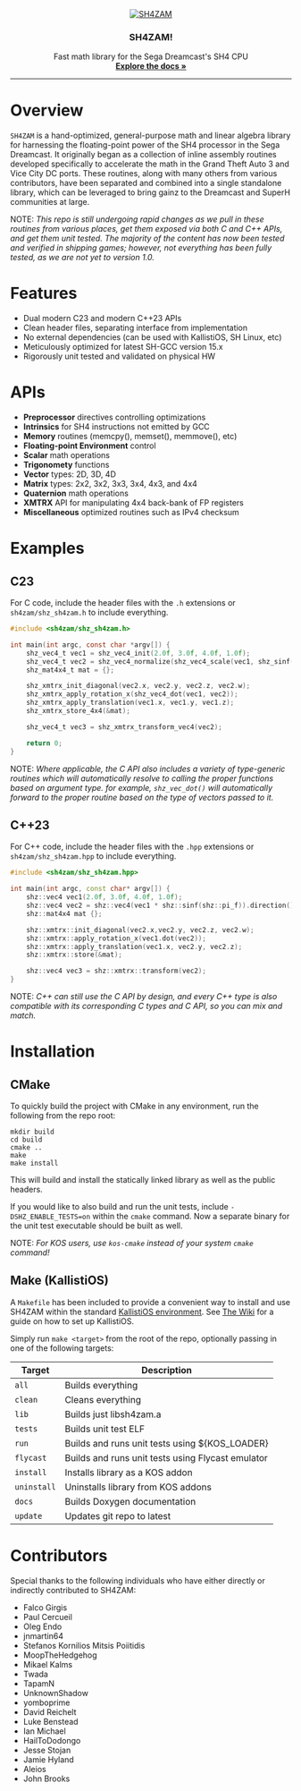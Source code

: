 <!-- PROJECT LOGO -->
<div align="center">
  <a href="https://github.com/gyrovorbis/sh4zam">
    <img src="http://sh4zam.falcogirgis.com/logo.png" alt="SH4ZAM">
  </a>
  <h3 align="center"><strong>SH4ZAM!</strong></h3>
  <p align="center">
    Fast math library for the Sega Dreamcast's SH4 CPU
    <br />
    <a href="http://sh4zam.falcogirgis.com"><strong>Explore the docs »</strong></a>
  </p>
</div>
<hr>

# Overview
`SH4ZAM` is a hand-optimized, general-purpose math and linear algebra library for harnessing the floating-point power of the SH4 processor in the Sega Dreamcast. It originally began as a collection of inline assembly routines developed specifically to accelerate the math in the Grand Theft Auto 3 and Vice City DC ports. These routines, along with many others from various contributors, have been separated and combined into a single standalone library, which can be leveraged to bring gainz to the Dreamcast and SuperH communities at large.

NOTE: <i>This repo is still undergoing rapid changes as we pull in these routines from various places, get them exposed via both C and C++ APIs, and get them unit tested. The majority of the content has now been tested and verified in shipping games; however, not everything has been fully tested, as we are not yet to version 1.0.</i>

# Features
- Dual modern C23 and modern C++23 APIs
- Clean header files, separating interface from implementation
- No external dependencies (can be used with KallistiOS, SH Linux, etc)
- Meticulously optimized for latest SH-GCC version 15.x
- Rigorously unit tested and validated on physical HW

# APIs
- **Preprocessor** directives controlling optimizations
- **Intrinsics** for SH4 instructions not emitted by GCC
- **Memory** routines (memcpy(), memset(), memmove(), etc)
- **Floating-point Environment** control
- **Scalar** math operations
- **Trigonomety** functions
- **Vector** types: 2D, 3D, 4D
- **Matrix** types: 2x2, 3x2, 3x3, 3x4, 4x3, and 4x4
- **Quaternion** math operations
- **XMTRX** API for manipulating 4x4 back-bank of FP registers
- **Miscellaneous** optimized routines such as IPv4 checksum

# Examples

## C23
For C code, include the header files with the `.h` extensions or `sh4zam/shz_sh4zam.h` to include everything.

```c
#include <sh4zam/shz_sh4zam.h>

int main(int argc, const char *argv[]) {
    shz_vec4_t vec1 = shz_vec4_init(2.0f, 3.0f, 4.0f, 1.0f);
    shz_vec4_t vec2 = shz_vec4_normalize(shz_vec4_scale(vec1, shz_sinf(SHZ_F_PI)));
    shz_mat4x4_t mat = {};

    shz_xmtrx_init_diagonal(vec2.x, vec2.y, vec2.z, vec2.w);
    shz_xmtrx_apply_rotation_x(shz_vec4_dot(vec1, vec2));
    shz_xmtrx_apply_translation(vec1.x, vec1.y, vec1.z);
    shz_xmtrx_store_4x4(&mat);

    shz_vec4_t vec3 = shz_xmtrx_transform_vec4(vec2);

    return 0;
}
```

NOTE: <i>Where applicable, the C API also includes a variety of type-generic routines which will automatically resolve to calling the proper functions based on argument type. for example, `shz_vec_dot()` will automatically forward to the proper routine based on the type of vectors passed to it.</i>

## C++23
For C++ code, include the header files with the `.hpp` extensions or `sh4zam/shz_sh4zam.hpp` to include everything.

```cxx
#include <sh4zam/shz_sh4zam.hpp>

int main(int argc, const char* argv[]) {
    shz::vec4 vec1(2.0f, 3.0f, 4.0f, 1.0f);
    shz::vec4 vec2 = shz::vec4(vec1 * shz::sinf(shz::pi_f)).direction();
    shz::mat4x4 mat {};

    shz::xmtrx::init_diagonal(vec2.x,vec2.y, vec2.z, vec2.w);
    shz::xmtrx::apply_rotation_x(vec1.dot(vec2));
    shz::xmtrx::apply_translation(vec1.x, vec2.y, vec2.z);
    shz::xmtrx::store(&mat);

    shz::vec4 vec3 = shz::xmtrx::transform(vec2);
}
```

NOTE: <i>C++ can still use the C API by design, and every C++ type is also compatible with its corresponding C types and C API, so you can mix and match.</i>

# Installation

## CMake
To quickly build the project with CMake in any environment, run the following from the repo root:
```
mkdir build
cd build
cmake ..
make
make install
```
This will build and install the statically linked library as well as the public headers.

If you would like to also build and run the unit tests, include `-DSHZ_ENABLE_TESTS=on` within the `cmake` command. Now a separate binary for the unit test executable should be built as well.

NOTE: <i>For KOS users, use `kos-cmake` instead of your system `cmake` command!</i>

## Make (KallistiOS)
A `Makefile` has been included to provide a convenient way to install and use SH4ZAM within the standard [KallistiOS environment](https://github.com/KallistiOS/KallistiOS). See [The Wiki](https://dreamcast.wiki/Getting_Started_with_Dreamcast_development) for a guide on how to set up KallistiOS.

Simply run `make <target>` from the root of the repo, optionally passing in one of the following targets:

Target      | Description
------------|------------
`all`       | Builds everything
`clean`     | Cleans everything
`lib`       | Builds just libsh4zam.a
`tests`     | Builds unit test ELF
`run`       | Builds and runs unit tests using ${KOS_LOADER}
`flycast`   | Builds and runs unit tests using Flycast emulator
`install`   | Installs library as a KOS addon
`uninstall` | Uninstalls library from KOS addons
`docs`      | Builds Doxygen documentation
`update`    | Updates git repo to latest

# Contributors

Special thanks to the following individuals who have either directly or indirectly contributed to SH4ZAM:
- Falco Girgis
- Paul Cercueil
- Oleg Endo
- jnmartin64
- Stefanos Kornilios Mitsis Poiitidis
- MoopTheHedgehog
- Mikael Kalms
- Twada
- TapamN
- UnknownShadow
- yomboprime
- David Reichelt
- Luke Benstead
- Ian Michael
- HailToDodongo
- Jesse Stojan
- Jamie Hyland
- Aleios
- John Brooks
